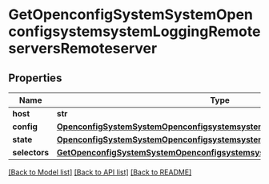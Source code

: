 # GetOpenconfigSystemSystemOpenconfigsystemsystemLoggingRemoteserversRemoteserver

## Properties
Name | Type | Description | Notes
------------ | ------------- | ------------- | -------------
**host** | **str** |  | 
**config** | [**OpenconfigSystemSystemOpenconfigsystemsystemLoggingRemoteserversConfig**](OpenconfigSystemSystemOpenconfigsystemsystemLoggingRemoteserversConfig.md) |  | [optional] 
**state** | [**OpenconfigSystemSystemOpenconfigsystemsystemLoggingRemoteserversConfig**](OpenconfigSystemSystemOpenconfigsystemsystemLoggingRemoteserversConfig.md) |  | [optional] 
**selectors** | [**GetOpenconfigSystemSystemOpenconfigsystemsystemLoggingConsoleSelectors**](GetOpenconfigSystemSystemOpenconfigsystemsystemLoggingConsoleSelectors.md) |  | [optional] 

[[Back to Model list]](../README.md#documentation-for-models) [[Back to API list]](../README.md#documentation-for-api-endpoints) [[Back to README]](../README.md)


